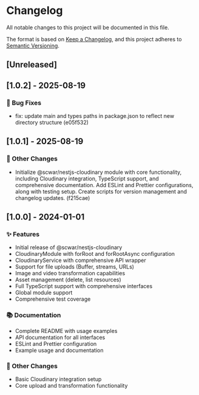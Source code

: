 # Changelog

All notable changes to this project will be documented in this file.

The format is based on [Keep a Changelog](https://keepachangelog.com/en/1.0.0/),
and this project adheres to [Semantic Versioning](https://semver.org/spec/v2.0.0.html).

## [Unreleased]

## [1.0.2] - 2025-08-19

### 🐛 Bug Fixes

- fix: update main and types paths in package.json to reflect new directory structure (e05f532)


## [1.0.1] - 2025-08-19

### 🔧 Other Changes

- Initialize @scwar/nestjs-cloudinary module with core functionality, including Cloudinary integration, TypeScript support, and comprehensive documentation. Add ESLint and Prettier configurations, along with testing setup. Create scripts for version management and changelog updates. (f215cae)


## [1.0.0] - 2024-01-01

### ✨ Features
- Initial release of @scwar/nestjs-cloudinary
- CloudinaryModule with forRoot and forRootAsync configuration
- CloudinaryService with comprehensive API wrapper
- Support for file uploads (Buffer, streams, URLs)
- Image and video transformation capabilities
- Asset management (delete, list resources)
- Full TypeScript support with comprehensive interfaces
- Global module support
- Comprehensive test coverage

### 📚 Documentation
- Complete README with usage examples
- API documentation for all interfaces
- ESLint and Prettier configuration
- Example usage and documentation

### 🔧 Other Changes
- Basic Cloudinary integration setup
- Core upload and transformation functionality
